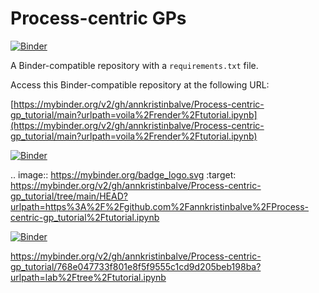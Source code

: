 # Process-centric GPs

[![Binder](http://mybinder.org/badge_logo.svg)](https://github.com/annkristinbalve/Process-centric-gp_tutorial)

A Binder-compatible repository with a `requirements.txt` file.

Access this Binder-compatible repository at the following URL:

[https://mybinder.org/v2/gh/annkristinbalve/Process-centric-gp_tutorial/main?urlpath=voila%2Frender%2Ftutorial.ipynb](https://mybinder.org/v2/gh/annkristinbalve/Process-centric-gp_tutorial/main?urlpath=voila%2Frender%2Ftutorial.ipynb)


[![Binder](https://mybinder.org/badge_logo.svg)](https://mybinder.org/v2/gh/annkristinbalve/Process-centric-gp_tutorial/tree/main/HEAD?labpath=https%3A%2F%2Fgithub.com%2Fannkristinbalve%2FProcess-centric-gp_tutorial%2Fgp_tutorial)


.. image:: https://mybinder.org/badge_logo.svg
 :target: https://mybinder.org/v2/gh/annkristinbalve/Process-centric-gp_tutorial/tree/main/HEAD?urlpath=https%3A%2F%2Fgithub.com%2Fannkristinbalve%2FProcess-centric-gp_tutorial%2Ftutorial.ipynb


[![Binder](http://mybinder.org/badge_logo.svg)](https://mybinder.org/v2/gh/annkristinbalve/Process-centric-gp_tutorial/main?urlpath=lab/tree/tutorial.ipynb)

https://mybinder.org/v2/gh/annkristinbalve/Process-centric-gp_tutorial/768e047733f801e8f5f9555c1cd9d205beb198ba?urlpath=lab%2Ftree%2Ftutorial.ipynb
